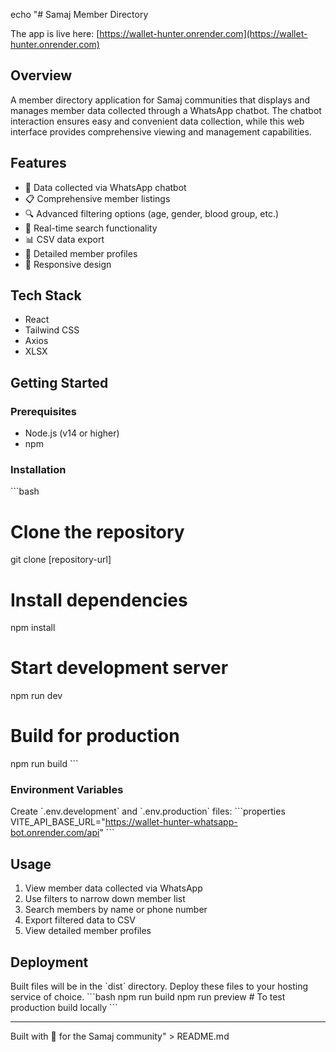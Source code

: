 echo "# Samaj Member Directory

The app is live here: [https://wallet-hunter.onrender.com](https://wallet-hunter.onrender.com)

## Overview
A member directory application for Samaj communities that displays and manages member data collected through a WhatsApp chatbot. The chatbot interaction ensures easy and convenient data collection, while this web interface provides comprehensive viewing and management capabilities.

## Features
- 📱 Data collected via WhatsApp chatbot
- 📋 Comprehensive member listings
- 🔍 Advanced filtering options (age, gender, blood group, etc.)
- 🔎 Real-time search functionality
- 📊 CSV data export
- 👤 Detailed member profiles
- 📱 Responsive design

## Tech Stack
- React
- Tailwind CSS
- Axios
- XLSX

## Getting Started

### Prerequisites
- Node.js (v14 or higher)
- npm

### Installation
\`\`\`bash
# Clone the repository
git clone [repository-url]

# Install dependencies
npm install

# Start development server
npm run dev

# Build for production
npm run build
\`\`\`

### Environment Variables
Create \`.env.development\` and \`.env.production\` files:
\`\`\`properties
VITE_API_BASE_URL="https://wallet-hunter-whatsapp-bot.onrender.com/api"
\`\`\`

## Usage
1. View member data collected via WhatsApp
2. Use filters to narrow down member list
3. Search members by name or phone number
4. Export filtered data to CSV
5. View detailed member profiles

## Deployment
Built files will be in the \`dist\` directory. Deploy these files to your hosting service of choice.
\`\`\`bash
npm run build
npm run preview  # To test production build locally
\`\`\`

---
Built with 💙 for the Samaj community" > README.md